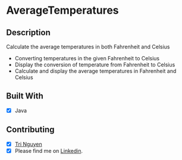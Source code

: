 # AverageTemperatures

## Description

Calculate the average temperatures in both Fahrenheit and Celsius
*   Converting temperatures in the given Fahrenheit to Celsius
*   Display the conversion of temperature from Fahrenheit to Celsius
*   Calculate and display the average temperatures in Fahrenheit and Celsius

## Built With
* [x] Java

## Contributing 
* [x] [Tri Nguyen](https://tringuyendeveloper.com/)
* [x] Please find me on [Linkedin](https://www.linkedin.com/in/tri-nguyen-1086).
